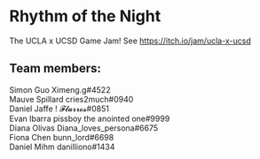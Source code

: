 # Rhythm of the Night
The UCLA x UCSD Game Jam! See https://itch.io/jam/ucla-x-ucsd

## Team members:
Simon Guo         Ximeng.g#4522    
Mauve Spillard    cries2much#0940    
Daniel Jaffe      ! 𝓕𝓵𝓪𝓻𝓻𝓸𝓼#0851    
Evan Ibarra       pissboy the anointed one#9999    
Diana Olivas      Diana_loves_persona#6675    
Fiona Chen        bunn_lord#6698    
Daniel Mihm       danilliono#1434
